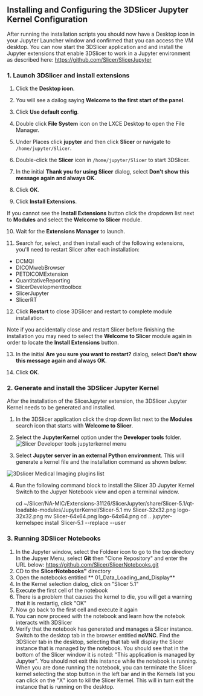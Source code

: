 ## Installing and Configuring the 3DSlicer Jupyter Kernel Configuration
After running the installation scripts you should now have a Desktop icon in your Jupyter Launcher window and confirmed that you can access the VM desktop. You can now start the 3DSlicer application and and install the Jupyter extensions that enable 3DSlicer to work in a Jupyter environment as described here: https://github.com/Slicer/SlicerJupyter

### 1. Launch 3DSlicer and install extensions

1. Click the **Desktop icon**.

2. You will see a dailog saying **Welcome to the first start of the panel**.

3. Click **Use default config**.

4. Double click **File System** icon on the LXCE Desktop to open the File Manager.

5. Under Places click **jupyter** and then click **Slicer** or navigate to `/home/jupyter/Slicer`. 

6. Double-click the **Slicer** icon in `/home/jupyter/Slicer` to start 3DSlicer. 

7. In the initial **Thank you for using Slicer** dialog, select **Don't show this message again and always OK**.

8. Click **OK**.

9. Click **Install Extensions**.

If you cannot see the **Install Extensions** button click the dropdown list next to **Modules** and select the **Welcome to Slicer** module. 

10. Wait for the **Extensions Manager** to launch. 

11. Search for, select, and then install each of the following extensions, you'll need to restart Slicer after each installation:
* DCMQI
* DICOMwebBrowser
* PETDICOMExtension
* QuantitativeReporting
* SlicerDevelopmenttoolbox
* SlicerJupyter
* SlicerRT


12. Click **Restart** to close 3DSlicer and restart to complete module installation. 

Note if you accidentally close and restart Slicer before finishing the installation you may need to select the **Welcome to Slicer** module again in order to locate the **Install Extensions** button. 

13. In the initial **Are you sure you want to restart?** dialog, select **Don't show this message again and always OK**.

14. Click **OK**.

### 2. Generate and install the 3DSlicer Jupyter Kernel 
After the installation of the SlicerJupyter extension, the 3DSlicer Jupyter Kernel needs to be generated and installed. 

1. In the 3DSlicer application click the drop down list next to the **Modules** search icon that starts with **Welcome to Slicer**.

2. Select the **JupyterKernel** option  under the **Developer tools** folder.
![Slicer Developer tools jupyterkernel menu](img/slicer-jupyterkernel.png)

3. Select **Jupyter server in an external Python environment**.
This will generate a kernel file and the installation command as shown below:

![3Dslicer Medical Imaging plugins list](img/3dslicer-plugins.png)

4. Run the following command block to install the Slicer 3D Jupyter Kernel
Switch to the Jupyer Notebook view and open a terminal window. 

    <ql-code-block language="bash" >
    cd ~/Slicer/NA-MIC/Extensions-31126/SlicerJupyter/share/Slicer-5.1/qt-loadable-modules/JupyterKernel/Slicer-5.1
    mv Slicer-32x32.png logo-32x32.png
    mv Slicer-64x64.png logo-64x64.png
    cd ..
    jupyter-kernelspec install Slicer-5.1 --replace --user
    </ql-code-block>
    
### 3. Running 3DSlicer Notebooks
1. In the Jupyter window, select the Foldeer icon to go to the top directory
In the Jupyer Menu, select **Git** then "Clone Repository" and enter the URL below:
https://github.com/Slicer/SlicerNotebooks.git
2. CD to the **SlicerNotebooks"** directory
3. Open the notebooks entitled ** 01_Data_Loading_and_Display**
4. In the Kernel selection dialog, click on "Slicer 5.1"
5. Execute the first cell of the notebook
6. There is a problem that causes the kernel to die, you will get a warning that it is restartig, click "OK"
7. Now go back to the first cell and execute it again
8. You can now proceed with the notebook and learn how the notebok interacts with 3DSlicer 
9. Verify that the notebook has generated and manages a Slicer instance. Switch to the desktop tab in the browser entitled **noVNC**. Find the 3DSlicer tab in the desktop, selecting that tab will display the Slicer instance that is managed by the notebook. You should see that in the bottom of the Slicer window it is noted: "This application is managed by Jupyter". You should not exit this instance while the notebook is running. When you are done running the notebook, you can terminate the Slicer kernel selecting the stop button in the left bar and in the Kernels list you can click on the "X" icon to kil the Slicer Kernel. This will in turn exit the instance that is running on the desktop.
